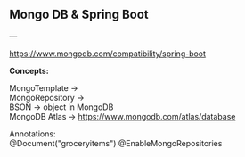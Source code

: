 ## Mongo DB & Spring Boot
—

https://www.mongodb.com/compatibility/spring-boot



__Concepts:__

MongoTemplate       ->   
MongoRepository     ->   
BSON                -> object in MongoDB  
MongoDB Atlas       -> https://www.mongodb.com/atlas/database

Annotations:  
@Document("groceryitems")
@EnableMongoRepositories